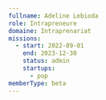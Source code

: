 ```yaml
---
fullname: Adeline Lebioda
role: Intrapreneure
domaine: Intraprenariat
missions:
  - start: 2022-09-01
    end: 2023-12-30
    status: admin
    startups:
      - pop
memberType: beta
---
```


